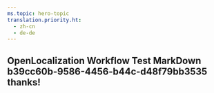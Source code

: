 ```yaml
---
ms.topic: hero-topic
translation.priority.ht: 
  - zh-cn
  - de-de
---
```

## OpenLocalization Workflow Test MarkDown b39cc60b-9586-4456-b44c-d48f79bb3535 thanks!
